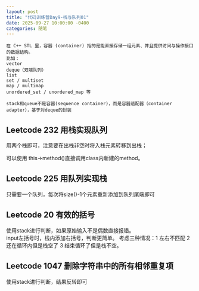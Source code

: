 ```yaml
---
layout: post
title: "代码训练营Day9-栈与队列01"
date: 2025-09-27 10:00:00 -0400
categories: 随笔
---
```

```
在 C++ STL 里，容器 (container) 指的是能直接存储一组元素、并且提供访问与操作接口的数据结构。
比如：
vector
deque（双端队列）
list
set / multiset
map / multimap
unordered_set / unordered_map 等

stack和queue不是容器(sequence container)，而是容器适配器（container adapter），基于对deque的封装
```


## Leetcode 232 用栈实现队列
用两个栈即可，注意要在出栈非空时将入栈元素转移到出栈；  

可以使用 this->method()直接调用class内新建的method。  

## Leetcode 225 用队列实现栈
只需要一个队列，每次将size()-1个元素重新添加到队列尾端即可

## Leetcode 20 有效的括号
使用stack<char>进行判断，如果原始输入不是偶数直接报错。  
input左括号时，栈内添加右括号，判断更简单。
考虑三种情况：1 左右不匹配 2 还在循环内但是栈空了 3 结束循环了但是栈不空。

## Leetcode 1047 删除字符串中的所有相邻重复项
使用stack<char>进行判断，结果反转即可




